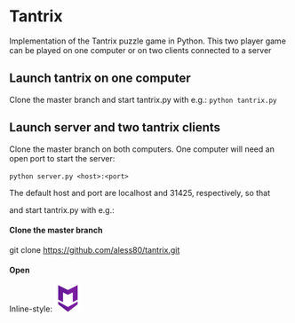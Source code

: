 # Tantrix
Implementation of the Tantrix puzzle game in Python. 
This two player game can be played on one computer or on two clients connected to a server

## Launch tantrix on one computer
Clone the master branch and start tantrix.py with e.g.:
`python tantrix.py`

## Launch server and two tantrix clients
Clone the master branch on both computers. One computer will need an open port to start the server:

`python server.py <host>:<port>`

The default host and port are localhost and 31425, respectively, so that 


and start tantrix.py with e.g.:
#### Clone the master branch
git clone https://github.com/aless80/tantrix.git
#### Open

Inline-style: 
![alt text](https://github.com/adam-p/markdown-here/raw/master/src/common/images/icon48.png "Logo Title Text 1")
